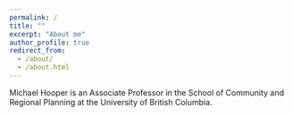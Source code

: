 ```yaml
---
permalink: /
title: ""
excerpt: "About me"
author_profile: true
redirect_from: 
  - /about/
  - /about.html
---
```






Michael Hooper is an Associate Professor in the School of Community and Regional Planning at the University of British Columbia.

